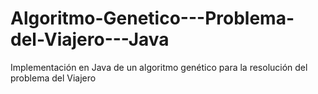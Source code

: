 # Algoritmo-Genetico---Problema-del-Viajero---Java
Implementación en Java de un algoritmo genético para la resolución del problema del Viajero 
